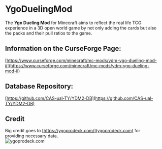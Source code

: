 # YgoDuelingMod
The **Ygo Dueling Mod** for Minecraft aims to reflect the real life TCG experience in a 3D open world game by not only adding the cards but also the packs and their pull ratios to the game.
## Information on the CurseForge Page:
[https://www.curseforge.com/minecraft/mc-mods/ydm-ygo-dueling-mod-ii](https://www.curseforge.com/minecraft/mc-mods/ydm-ygo-dueling-mod-ii)
## Database Repository:
[https://github.com/CAS-ual-TY/YDM2-DB](https://github.com/CAS-ual-TY/YDM2-DB)
## Credit
Big credit goes to [https://ygoprodeck.com/](ygoprodeck.com)  for providing necessary data.  
![ygoprodeck.com](https://i.imgur.com/ogOdaqa.png "ygoprodeck.com")   
